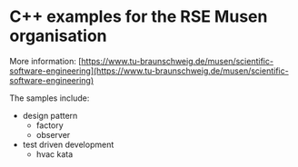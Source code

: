 # C++ examples for the RSE Musen organisation

More information: [https://www.tu-braunschweig.de/musen/scientific-software-engineering](https://www.tu-braunschweig.de/musen/scientific-software-engineering)


The samples include:
- design pattern
    - factory 
    - observer
- test driven development
    - hvac kata

    
